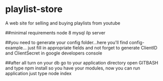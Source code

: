 # playlist-store
A web site for selling and buying playlists from youtube

##minimal requirements 
node 8 
mysql 
ilp server

##you need to generate your config folder...here you'll find config-example...
just fill in appropriate fields and not forget to generate ClientID and 
ClientSecret in google developers console

##after all turn on your db go to your application directory open GITBASH and type 
                    npm install
   so you have your modules, now you can run application just type
                    node index
                    
